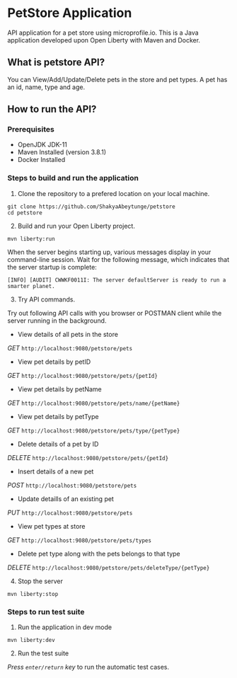 # PetStore Application

API application for a pet store using microprofile.io.
This is a Java application developed upon Open Liberty with Maven and Docker.

## What is petstore API?

You can View/Add/Update/Delete pets in the store and pet types.
A pet has an id, name, type and age.

## How to run the API?

### Prerequisites

- OpenJDK JDK-11
- Maven Installed (version 3.8.1)
- Docker Installed

### Steps to build and run the application

1. Clone the repository to a prefered location on your local machine.

`git clone https://github.com/ShakyaAbeytunge/petstore`\
`cd petstore`

2. Build and run your Open Liberty project.

`mvn liberty:run`

When the server begins starting up, various messages display in your command-line session. Wait for the following message, which indicates that the server startup is complete:

`[INFO] [AUDIT] CWWKF0011I: The server defaultServer is ready to run a smarter planet.`

3. Try API commands.

Try out following API calls with you browser or POSTMAN client while the server running in the background.

- View details of all pets in the store

_GET_
`http://localhost:9080/petstore/pets`

- View pet details by petID

_GET_
`http://localhost:9080/petstore/pets/{petId}`

- View pet details by petName

_GET_
`http://localhost:9080/petstore/pets/name/{petName}`

- View pet details by petType

_GET_
`http://localhost:9080/petstore/pets/type/{petType}`

- Delete details of a pet by ID

_DELETE_
`http://localhost:9080/petstore/pets/{petId}`

- Insert details of a new pet

_POST_
`http://localhost:9080/petstore/pets`

- Update detaills of an existing pet

_PUT_
`http://localhost:9080/petstore/pets`

- View pet types at store

_GET_
`http://localhost:9080/petstore/pets/types`

- Delete pet type along with the pets belongs to that type

_DELETE_
`http://localhost:9080/petstore/pets/deleteType/{petType}`

4. Stop the server

`mvn liberty:stop`

### Steps to run test suite

1. Run the application in dev mode

`mvn liberty:dev`

2. Run the test suite

_Press _`enter/return`_ key_ to run the automatic test cases.
